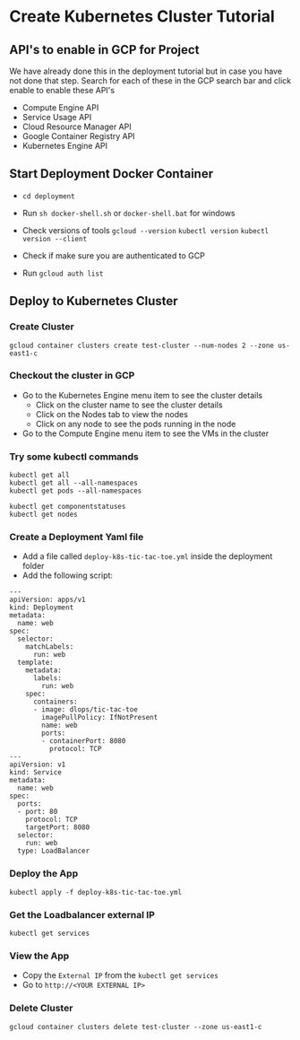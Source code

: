 # Create Kubernetes Cluster Tutorial

## API's to enable in GCP for Project
We have already done this in the deployment tutorial but in case you have not done that step. Search for each of these in the GCP search bar and click enable to enable these API's
* Compute Engine API
* Service Usage API
* Cloud Resource Manager API
* Google Container Registry API
* Kubernetes Engine API

## Start Deployment Docker Container
-  `cd deployment`
- Run `sh docker-shell.sh` or `docker-shell.bat` for windows
- Check versions of tools
`gcloud --version`
`kubectl version`
`kubectl version --client`

- Check if make sure you are authenticated to GCP
- Run `gcloud auth list`

## Deploy to Kubernetes Cluster

### Create Cluster
```
gcloud container clusters create test-cluster --num-nodes 2 --zone us-east1-c
```

### Checkout the cluster in GCP
* Go to the Kubernetes Engine menu item to see the cluster details
    - Click on the cluster name to see the cluster details
    - Click on the Nodes tab to view the nodes
    - Click on any node to see the pods running in the node
* Go to the Compute Engine menu item to see the VMs in the cluster

### Try some kubectl commands
```
kubectl get all
kubectl get all --all-namespaces
kubectl get pods --all-namespaces
```

```
kubectl get componentstatuses
kubectl get nodes
```

### Create a Deployment Yaml file
* Add a file called `deploy-k8s-tic-tac-toe.yml` inside the deployment folder
* Add the following script:
```
---
apiVersion: apps/v1
kind: Deployment
metadata:
  name: web
spec:
  selector:
    matchLabels:
      run: web
  template:
    metadata:
      labels:
        run: web
    spec:
      containers:
      - image: dlops/tic-tac-toe
        imagePullPolicy: IfNotPresent
        name: web
        ports:
        - containerPort: 8080
          protocol: TCP
---
apiVersion: v1
kind: Service
metadata:
  name: web
spec:
  ports:
  - port: 80
    protocol: TCP
    targetPort: 8080
  selector:
    run: web
  type: LoadBalancer
```

### Deploy the App
```
kubectl apply -f deploy-k8s-tic-tac-toe.yml
```

### Get the Loadbalancer external IP
```
kubectl get services
```

### View the App
* Copy the `External IP` from the `kubectl get services`
* Go to `http://<YOUR EXTERNAL IP>`


### Delete Cluster
```
gcloud container clusters delete test-cluster --zone us-east1-c
```
